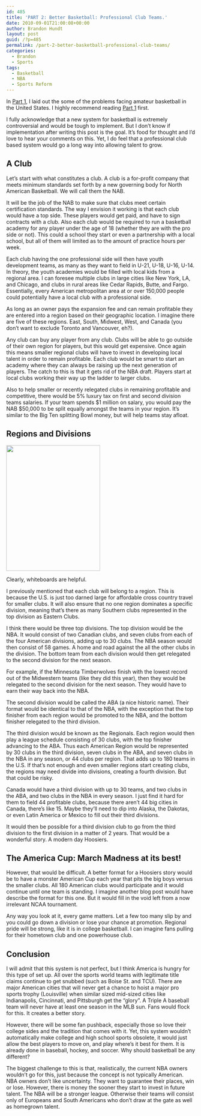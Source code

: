 ```yaml
---
id: 485
title: 'PART 2: Better Basketball: Professional Club Teams.'
date: 2010-09-01T21:00:08+00:00
author: Brandon Hundt
layout: post
guid: /?p=485
permalink: /part-2-better-basketball-professional-club-teams/
categories:
  - Brandon
  - Sports
tags:
  - Basketball
  - NBA
  - Sports Reform
---
```

In [Part 1](/part-1-saving-american-basketball), I laid out the some of the problems facing amateur basketball in the United States. I highly recommend reading [Part 1](/part-1-saving-american-basketball) first.

I fully acknowledge that a new system for basketball is extremely controversial and would be tough to implement. But I don’t know if implementation after writing this post is the goal.<!--more--> It’s food for thought and I’d love to hear your comments on this. Yet, I do feel that a professional club based system would go a long way into allowing talent to grow.

## A Club

Let’s start with what constitutes a club. A club is a for-profit company that meets minimum standards set forth by a new governing body for North American Basketball. We will call them the NAB.

It will be the job of the NAB to make sure that clubs meet certain certification standards. The way I envision it working is that each club would have a top side. These players would get paid, and have to sign contracts with a club. Also each club would be required to run a basketball academy for any player under the age of 18 (whether they are with the pro side or not). This could a school they start or even a partnership with a local school, but all of them will limited as to the amount of practice hours per week.

Each club having the one professional side will then have youth development teams, as many as they want to field in U-21, U-18, U-16, U-14. In theory, the youth academies would be filled with local kids from a regional area. I can foresee multiple clubs in large cities like New York, LA, and Chicago, and clubs in rural areas like Cedar Rapids, Butte, and Fargo. Essentially, every American metropolitan area at or over 150,000 people could potentially have a local club with a professional side.

As long as an owner pays the expansion fee and can remain profitable they are entered into a region based on their geographic location. I imagine there are five of these regions. East, South, Midwest, West, and Canada (you don’t want to exclude Toronto and Vancouver, eh?).

Any club can buy any player from any club. Clubs will be able to go outside of their own region for players, but this would get expensive. Once again this means smaller regional clubs will have to invest in developing local talent in order to remain profitable. Each club would be smart to start an academy where they can always be raising up the next generation of players. The catch to this is that it gets rid of the NBA draft. Players start at local clubs working their way up the ladder to larger clubs.

Also to help smaller or recently relegated clubs in remaining profitable and competitive, there would be 5% luxury tax on first and second division teams salaries. If your team spends $1 million on salary, you would pay the NAB $50,000 to be split equally amongst the teams in your region. It’s similar to the Big Ten splitting Bowl money, but will help teams stay afloat.

## Regions and Divisions

<div class="right">
  <a href="http://rachel.brandonhundt.com/wp-content/uploads/2010/09/IMG_20100829_153740.jpg"><img class="alignright size-full wp-image-490" title="IMG_20100829_153740-sm" src="http://rachel.brandonhundt.com/wp-content/uploads/2010/09/IMG_20100829_153740-sm.jpg" alt="" width="250" height="335" srcset="https://rachelbrandon.com/wp-content/uploads/2010/09/IMG_20100829_153740-sm.jpg 250w, https://rachelbrandon.com/wp-content/uploads/2010/09/IMG_20100829_153740-sm-223x300.jpg 223w" sizes="(max-width: 250px) 100vw, 250px" /></a></p>

  <p class="wp-caption-text">
    Clearly, whiteboards are helpful.
  </p>
</div>

I previously mentioned that each club will belong to a region. This is because the U.S. is just too darned large for affordable cross country travel for smaller clubs. It will also ensure that no one region dominates a specific division, meaning that’s there as many Southern clubs represented in the top division as Eastern Clubs.

I think there would be three top divisions. The top division would be the NBA. It would consist of two Canadian clubs, and seven clubs from each of the four American divisions, adding up to 30 clubs. The NBA season would then consist of 58 games. A home and road against the all the other clubs in the division. The bottom team from each division would then get relegated to the second division for the next season.

For example, if the Minnesota Timberwolves finish with the lowest record out of the Midwestern teams (like they did this year), then they would be relegated to the second division for the next season. They would have to earn their way back into the NBA.

The second division would be called the ABA (a nice historic name). Their format would be identical to that of the NBA, with the exception that the top finisher from each region would be promoted to the NBA, and the bottom finisher relegated to the third division.

The third division would be known as the Regionals. Each region would then play a league schedule consisting of 30 clubs, with the top finisher advancing to the ABA. Thus each American Region would be represented by 30 clubs in the third division, seven clubs in the ABA, and seven clubs in the NBA in any season, or 44 clubs per region. That adds up to 180 teams in the U.S. If that’s not enough and even smaller regions start creating clubs, the regions may need divide into divisions, creating a fourth division. But that could be risky.

Canada would have a third division with up to 30 teams, and two clubs in the ABA, and two clubs in the NBA in every season. I just find it hard for them to field 44 profitable clubs, because there aren’t 44 big cities in Canada, there’s like 15. Maybe they’ll need to dip into Alaska, the Dakotas, or even Latin America or Mexico to fill out their third divisions.

It would then be possible for a third division club to go from the third division to the first division in a matter of 2 years. That would be a wonderful story. A modern day Hoosiers.

## The America Cup: March Madness at its best!

However, that would be difficult. A better format for a Hoosiers story would be to have a monster American Cup each year that pits the big boys versus the smaller clubs. All 180 American clubs would participate and it would continue until one team is standing. I imagine another blog post would have describe the format for this one. But it would fill in the void left from a now irrelevant NCAA tournament.

Any way you look at it, every game matters. Let a few too many slip by and you could go down a division or lose your chance at promotion. Regional pride will be strong, like it is in college basketball. I can imagine fans pulling for their hometown club and one powerhouse club.

## Conclusion

I will admit that this system is not perfect, but I think America is hungry for this type of set up. All over the sports world teams with legitimate title claims continue to get snubbed (such as Boise St. and TCU). There are major American cities that will never get a chance to hoist a major pro sports trophy (Louisville) when similar sized mid-sized cities like Indianapolis, Cincinnati, and Pittsburgh get the “glory”. A Triple A baseball team will never have at least one season in the MLB sun. Fans would flock for this. It creates a better story.

However, there will be some fan pushback, especially those so love their college sides and the tradition that comes with it. Yet, this system wouldn’t automatically make college and high school sports obsolete, it would just allow the best players to move on, and play where’s it best for them. It is already done in baseball, hockey, and soccer. Why should basketball be any different?

The biggest challenge to this is that, realistically, the current NBA owners wouldn’t go for this, just because the concept is not typically American. NBA owners don’t like uncertainty. They want to guarantee their places, win or lose. However, there is money the sooner they start to invest in future talent. The NBA will be a stronger league. Otherwise their teams will consist only of Europeans and South Americans who don’t draw at the gate as well as homegrown talent.
